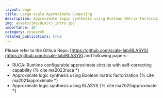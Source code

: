 ```yaml
---
layout: page
title: Large-scale Approximate Computing
description: Approximate logic synthesis using Boolean Matrix Factorization
img: assets/img/BLASYS_intro.jpg
importance: 10
category: research
related_publications: true
---
```


Please refer to the Github Repo: [https://github.com/scale-lab/BLASYS](https://github.com/scale-lab/BLASYS) and following papers:

- RUCA: Runtime configurable approximate circuits with self-correcting capability {% cite ma2023ruca *}
- Approximate logic synthesis using Boolean matrix factorization {% cite ma2021approximate *}
- Approximate logic synthesis using BLASYS {% cite ma2025approximate *}
